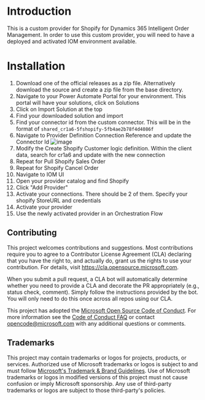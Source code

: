 # Introduction

This is a custom provider for Shopify for Dynamics 365 Intelligent Order Management. In order to use this custom provider, you will need to have a deployed and activated IOM environment available.

# Installation
1. Download one of the official releases as a zip file. Alternatively download the source and create a zip file from the base directory.
2. Navigate to your Power Automate Portal for your environment. This portal will have your solutions, click on Solutions
3. Click on Import Solution at the top
4. Find your downloaded solution and import
5. Find your connector id from the custom connector. This will be in the format of `shared_cr1a6-5fshopify-5fb4ae2b78f4d4086f`
6. Navigate to Provider Definition Connection Reference and update the Connector Id
![image](https://user-images.githubusercontent.com/104783217/175602531-fce18429-9254-4d9e-b38e-504f220969d4.png)
7. Modify the Create Shopify Customer logic definition. Within the client data, search for cr1a6 and update with the new connection
8. Repeat for Pull Shopify Sales Order
9. Repeat for Shopify Cancel Order
10. Navigate to IOM UI
11. Open your provider catalog and find Shopify
12. Click "Add Provider"
13. Activate your connections. There should be 2 of them. Specify your shopify StoreURL and credentials
14. Activate your provider
15. Use the newly activated provider in an Orchestration Flow

## Contributing

This project welcomes contributions and suggestions.  Most contributions require you to agree to a
Contributor License Agreement (CLA) declaring that you have the right to, and actually do, grant us
the rights to use your contribution. For details, visit https://cla.opensource.microsoft.com.

When you submit a pull request, a CLA bot will automatically determine whether you need to provide
a CLA and decorate the PR appropriately (e.g., status check, comment). Simply follow the instructions
provided by the bot. You will only need to do this once across all repos using our CLA.

This project has adopted the [Microsoft Open Source Code of Conduct](https://opensource.microsoft.com/codeofconduct/).
For more information see the [Code of Conduct FAQ](https://opensource.microsoft.com/codeofconduct/faq/) or
contact [opencode@microsoft.com](mailto:opencode@microsoft.com) with any additional questions or comments.

## Trademarks

This project may contain trademarks or logos for projects, products, or services. Authorized use of Microsoft 
trademarks or logos is subject to and must follow 
[Microsoft's Trademark & Brand Guidelines](https://www.microsoft.com/en-us/legal/intellectualproperty/trademarks/usage/general).
Use of Microsoft trademarks or logos in modified versions of this project must not cause confusion or imply Microsoft sponsorship.
Any use of third-party trademarks or logos are subject to those third-party's policies.
